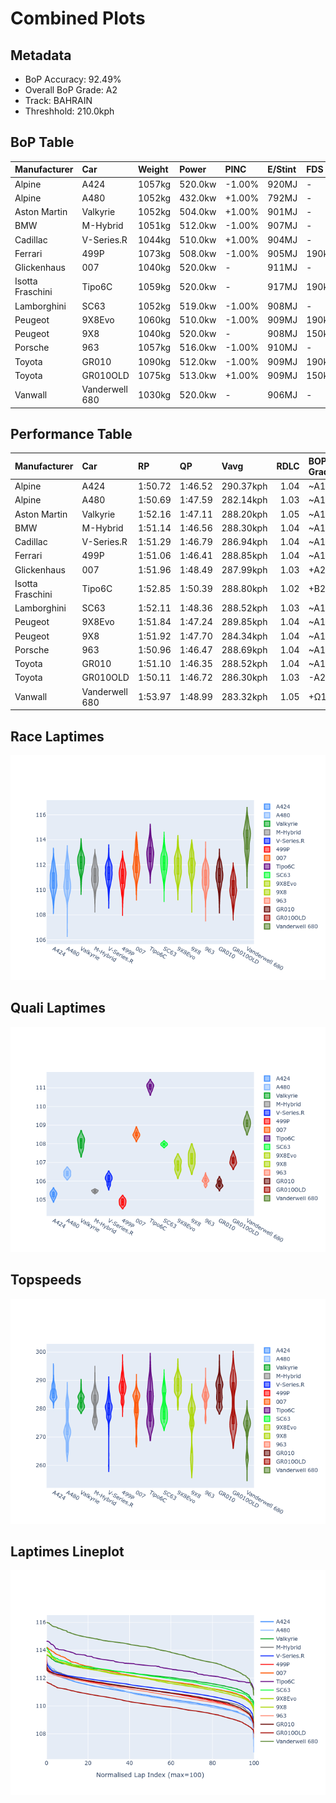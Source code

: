 # Combined Plots

## Metadata

- BoP Accuracy: 92.49%
- Overall BoP Grade: A2
- Track: BAHRAIN
- Threshhold: 210.0kph

## BoP Table
| Manufacturer     | Car            | Weight   | Power   | PINC   | E/Stint   | FDS    |
|:-----------------|:---------------|:---------|:--------|:-------|:----------|:-------|
| Alpine           | A424           | 1057kg   | 520.0kw | -1.00% | 920MJ     | -      |
| Alpine           | A480           | 1052kg   | 432.0kw | +1.00% | 792MJ     | -      |
| Aston Martin     | Valkyrie       | 1052kg   | 504.0kw | +1.00% | 901MJ     | -      |
| BMW              | M-Hybrid       | 1051kg   | 512.0kw | -1.00% | 907MJ     | -      |
| Cadillac         | V-Series.R     | 1044kg   | 510.0kw | +1.00% | 904MJ     | -      |
| Ferrari          | 499P           | 1073kg   | 508.0kw | -1.00% | 905MJ     | 190kph |
| Glickenhaus      | 007            | 1040kg   | 520.0kw | -      | 911MJ     | -      |
| Isotta Fraschini | Tipo6C         | 1059kg   | 520.0kw | -      | 917MJ     | 190kph |
| Lamborghini      | SC63           | 1052kg   | 519.0kw | -1.00% | 908MJ     | -      |
| Peugeot          | 9X8Evo         | 1060kg   | 510.0kw | -1.00% | 909MJ     | 190kph |
| Peugeot          | 9X8            | 1040kg   | 520.0kw | -      | 908MJ     | 150kph |
| Porsche          | 963            | 1057kg   | 516.0kw | -1.00% | 910MJ     | -      |
| Toyota           | GR010          | 1090kg   | 512.0kw | -1.00% | 909MJ     | 190kph |
| Toyota           | GR010OLD       | 1075kg   | 513.0kw | +1.00% | 909MJ     | 150kph |
| Vanwall          | Vanderwell 680 | 1030kg   | 520.0kw | -      | 906MJ     | -      |

## Performance Table
| Manufacturer     | Car            | RP      | QP      | Vavg      |   RDLC | BOP-Grade   | Match   |
|:-----------------|:---------------|:--------|:--------|:----------|-------:|:------------|:--------|
| Alpine           | A424           | 1:50.72 | 1:46.52 | 290.37kph |   1.04 | ~A1         | 98.66%  |
| Alpine           | A480           | 1:50.69 | 1:47.59 | 282.14kph |   1.03 | ~A1         | 98.94%  |
| Aston Martin     | Valkyrie       | 1:52.16 | 1:47.11 | 288.20kph |   1.05 | ~A1         | 98.90%  |
| BMW              | M-Hybrid       | 1:51.14 | 1:46.56 | 288.30kph |   1.04 | ~A1         | 99.61%  |
| Cadillac         | V-Series.R     | 1:51.29 | 1:46.79 | 286.94kph |   1.04 | ~A1         | 99.92%  |
| Ferrari          | 499P           | 1:51.06 | 1:46.41 | 288.85kph |   1.04 | ~A1         | 99.40%  |
| Glickenhaus      | 007            | 1:51.96 | 1:48.49 | 287.99kph |   1.03 | +A2         | 93.38%  |
| Isotta Fraschini | Tipo6C         | 1:52.85 | 1:50.39 | 288.80kph |   1.02 | +B2         | 80.60%  |
| Lamborghini      | SC63           | 1:52.11 | 1:48.36 | 288.52kph |   1.03 | ~A1         | 97.23%  |
| Peugeot          | 9X8Evo         | 1:51.84 | 1:47.24 | 289.85kph |   1.04 | ~A1         | 97.57%  |
| Peugeot          | 9X8            | 1:51.92 | 1:47.70 | 284.34kph |   1.04 | ~A1         | 98.65%  |
| Porsche          | 963            | 1:50.96 | 1:46.47 | 288.69kph |   1.04 | ~A1         | 99.70%  |
| Toyota           | GR010          | 1:51.10 | 1:46.35 | 288.52kph |   1.04 | ~A1         | 99.71%  |
| Toyota           | GR010OLD       | 1:50.11 | 1:46.72 | 286.30kph |   1.03 | -A2         | 92.27%  |
| Vanwall          | Vanderwell 680 | 1:53.97 | 1:48.99 | 283.32kph |   1.05 | +Ω1         | 32.89%  |

## Race Laptimes
![Race Laptimes](images/race_violin.png)

## Quali Laptimes
![Quali Laptimes](images/quali_violin.png)

## Topspeeds
![Topspeeds](images/topspeed_violin.png)

## Laptimes Lineplot
![Laptimes Lineplot](images/laptime_line.png)

